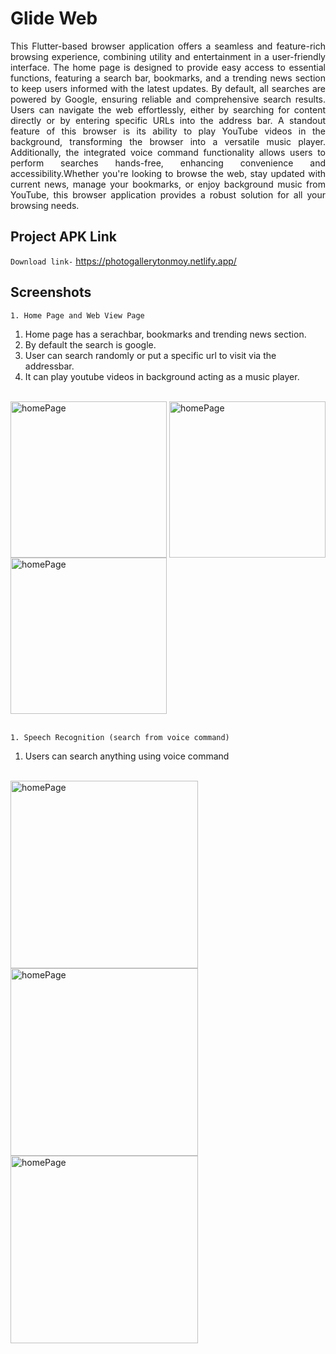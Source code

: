 # Glide Web


<p align = "justify">This Flutter-based browser application offers a seamless and feature-rich browsing experience, combining utility and entertainment in a user-friendly interface. The home page is designed to provide easy access to essential functions, featuring a search bar, bookmarks, and a trending news section to keep users informed with the latest updates. By default, all searches are powered by Google, ensuring reliable and comprehensive search results. Users can navigate the web effortlessly, either by searching for content directly or by entering specific URLs into the address bar. A standout feature of this browser is its ability to play YouTube videos in the background, transforming the browser into a versatile music player. Additionally, the integrated voice command functionality allows users to perform searches hands-free, enhancing convenience and accessibility.Whether you're looking to browse the web, stay updated with current news, manage your bookmarks, or enjoy background music from YouTube, this browser application provides a robust solution for all your browsing needs.</p>


## Project APK Link
`Download link-` https://photogallerytonmoy.netlify.app/
<br />
## Screenshots
`1. Home Page and Web View Page` <br />
1. Home page has a serachbar, bookmarks and trending news section.
2. By default the search is google.
3. User can search randomly or put a specific url to visit via the addressbar.
4. It can play youtube videos in background acting as a music player.
<br />
<img align="center" alt ="homePage" width ="250" src="https://github.com/Nafis71/glide_web/assets/57575805/4ebec537-4c28-4526-b646-4dcdbda4c7a0"></img>
<img align="center" alt ="homePage" width ="250" src="https://github.com/Nafis71/glide_web/assets/57575805/dade2dd3-a373-49f6-ab7a-fa521cdffff9"></img>
<img align="center" alt ="homePage" width ="250" src="https://github.com/Nafis71/glide_web/assets/57575805/1cf018e3-685c-4796-ac90-ec32a2a6ae27"></img>
<br />
<br />

`1. Speech Recognition (search from voice command)` <br />
1. Users can search anything using voice command
<br />
<img align="center" alt ="homePage" width ="300" src="https://github.com/Nafis71/glide_web/assets/57575805/cd9ed5bb-469c-41b9-b007-9f87046299be"></img>
<img align="center" alt ="homePage" width ="300" src="https://github.com/Nafis71/glide_web/assets/57575805/2e4804c0-6768-4d50-8204-df07a5e0c2b6"></img>
<img align="center" alt ="homePage" width ="300" src="https://github.com/Nafis71/glide_web/assets/57575805/cf0560ee-77fc-4ab4-bc75-ae64da95d70b"></img>


